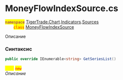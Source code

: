 
# MoneyFlowIndexSource.cs
<mark style="color:purple;">`namespace`</mark> [TigerTrade.Chart](../../../../../TigerTrade.Chart.md).[Indicators](../../../../../TigerTrade.Chart/Indicators.md).[Sources](../../../../../TigerTrade.Chart/Indicators/Sources.md)  
&nbsp;&nbsp;&nbsp;&nbsp;&nbsp;&nbsp;&nbsp;<mark style="color:red;">`class`</mark> [MoneyFlowIndexSource](../../MoneyFlowIndexSource.cs.md)

Описание

### Синтаксис
```csharp
public override IEnumerable<string> GetSeriesList()
```

<mark style="color:yellow;">`List`</mark> <mark style="color:red;">*`new`*</mark>  
 *Описание*  
  

                    
                    